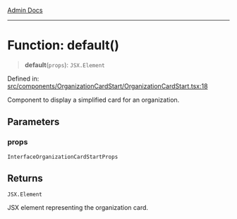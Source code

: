 [Admin Docs](/)

***

# Function: default()

> **default**(`props`): `JSX.Element`

Defined in: [src/components/OrganizationCardStart/OrganizationCardStart.tsx:18](https://github.com/gautam-divyanshu/talawa-admin/blob/d5fea688542032271211cd43ee86c7db0866bcc0/src/components/OrganizationCardStart/OrganizationCardStart.tsx#L18)

Component to display a simplified card for an organization.

## Parameters

### props

`InterfaceOrganizationCardStartProps`

## Returns

`JSX.Element`

JSX element representing the organization card.
